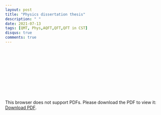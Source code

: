 ```yaml
---
layout: post
title: "Physics dissertation thesis"
description: " "
date: 2021-07-13
tags: [QMT, Phys,AQFT,QFT,QFT in CST]
disqus: true
comments: true
---
```


<object data="pdfs/Tesis_Fisica(1).pdf" type="application/pdf" width="1400px" height="1200px">
    <embed src="pdfs/Tesis_Fisica(1).pdf">
        <p>This browser does not support PDFs. Please download the PDF to view it: <a href="pdfs/Tesis_Fisica(1).pdf">Download PDF</a>.</p>
    </embed>
</object>
